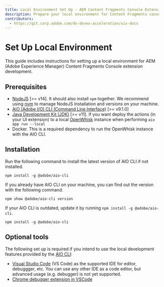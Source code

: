 ```yaml
---
title: Local Environment Set Up - AEM Content Fragments Console Extensibility
description: Prepare your local environment for Content Fragments console extension development.
contributors:
  - https://git.corp.adobe.com/dx-devex-acceleration/uix-docs
---
```

# Set Up Local Environment
This guide includes instructions for setting up a local environment for AEM (Adobe Experience Manager) Content Fragments Console extension development.

## Prerequisites

- [NodeJS](https://nodejs.org/en/download/) [>= v14]. It should also install `npm` together. We recommend using [nvm](https://github.com/nvm-sh/nvm) to manage NodeJS installation and versions on your machine.
- [AIO (Adobe I/O) CLI (Command Line Interface)](https://github.com/adobe/aio-cli)  [>= v9.1.0]
- [Java Development Kit (JDK)](https://www.oracle.com/technetwork/java/javase/overview/index.html) [>= v11]. If you want deploy the actions (in your UI extension) to a local [OpenWhisk](https://openwhisk.apache.org/) instance when performing `aio app run --local`
- Docker. This is a required dependency to run the OpenWhisk instance with the AIO CLI.


## Installation

Run the following command to install the latest version of AIO CLI if not installed.

```shell
npm install -g @adobe/aio-cli
```

If you already have AIO CLI on your machine, you can find out the version with the following command.

```shell
npm show @adobe/aio-cli version
```

If your AIO CLI is outdated, update it by running `npm install -g @adobe/aio-cli`. 
```shell
npm install -g @adobe/aio-cli
```


## Optional tools

The following set up is required if you intend to use the local development features provided by the [AIO CLI](https://github.com/adobe/aio-cli): 

- [Visual Studio Code](https://code.visualstudio.com/download) (VS Code) as the supported IDE for editor, debuggger, etc. You can use any other IDE as a code editor, but advanced usage (e.g. debugger) is not yet supported.
- [Chrome debugger extension in VSCode](https://github.com/Microsoft/vscode-chrome-debug)
